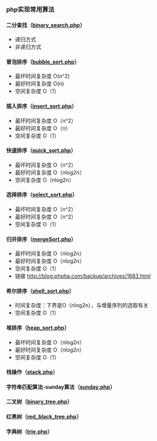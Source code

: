 ### php实现常用算法
#### 二分查找（[binary_search.php](https://github.com/fupengfei058/algorithm-php/blob/master/binary_search.php)）
* 递归方式
* 非递归方式
#### 冒泡排序（[bubble_sort.php](https://github.com/fupengfei058/algorithm-php/blob/master/bubble_sort.php)）
* 最坏时间复杂度 O(n^2)
* 最好时间复杂度 O(n)
* 空间复杂度 O（1）
#### 插入排序（[insert_sort.php](https://github.com/fupengfei058/algorithm-php/blob/master/insert_sort.php)）
* 最坏时间复杂度 O（n^2）
* 最好时间复杂度 O（n）
* 空间复杂度 O（1）
#### 快速排序（[quick_sort.php](https://github.com/fupengfei058/algorithm-php/blob/master/quick_sort.php)）
* 最坏时间复杂度 O（n^2）
* 最好时间复杂度 O（nlog2n）
* 空间复杂度 O（nlog2n）
#### 选择排序（[select_sort.php](https://github.com/fupengfei058/algorithm-php/blob/master/select_sort.php)）
* 最坏时间复杂度 O（n^2）
* 最好时间复杂度 O（n^2）
* 空间复杂度 O（1）
#### 归并排序（[mergeSort.php](https://github.com/fupengfei058/algorithm-php/blob/master/mergeSort.php)）
* 最坏时间复杂度 O（nlog2n）
* 最好时间复杂度 O（nlog2n）
* 空间复杂度 O（1）
* 链接
http://blog.phpha.com/backup/archives/1683.html
#### 希尔排序（[shell_sort.php](https://github.com/fupengfei058/algorithm-php/blob/master/shell_sort.php)）
* 时间复杂度：下界是O（nlog2n），与增量序列的选取有关
* 空间复杂度 O（1）
#### 堆排序（[heap_sort.php](https://github.com/fupengfei058/algorithm-php/blob/master/heap_sort.php)）
* 最坏时间复杂度 O（nlog2n）
* 最好时间复杂度 O（nlog2n）
* 空间复杂度 O（1）
#### 栈操作（[stack.php](https://github.com/fupengfei058/algorithm-php/blob/master/stack.php)）
#### 字符串匹配算法-sunday算法（[sunday.php](https://github.com/fupengfei058/algorithm-php/blob/master/sunday.php)）
#### 二叉树（[binary_tree.php](https://github.com/fupengfei058/algorithm-php/blob/master/binary_tree.php)）
#### 红黑树（[red_black_tree.php](https://github.com/fupengfei058/algorithm-php/blob/master/red_black_tree.php)）
#### 字典树（[trie.php](https://github.com/fupengfei058/algorithm-php/blob/master/trie.php)）
